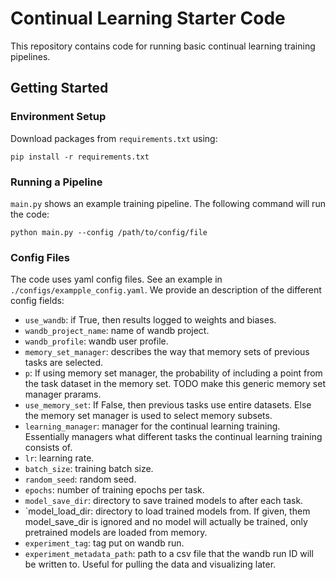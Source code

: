 # Continual Learning Starter Code

This repository contains code for running basic continual learning training pipelines. 

## Getting Started

### Environment Setup

Download packages from `requirements.txt` using: 

```
pip install -r requirements.txt
```

### Running a Pipeline

`main.py` shows an example training pipeline. The following command will run the code: 

```
python main.py --config /path/to/config/file
```

### Config Files

The code uses yaml config files. See an example in  `./configs/exampple_config.yaml`. 
We provide an description of the different config fields: 


* `use_wandb`: if True, then results logged to weights and biases.
* `wandb_project_name`: name of wandb project.
* `wandb_profile`: wandb user profile. 
* `memory_set_manager`: describes the way that memory sets of previous tasks are selected.
* `p`: If using memory set manager, the probability of including a point from the 
task dataset in the memory set. TODO make this generic memory set manager prarams.
* `use_memory_set`: If False, then previous tasks use entire datasets. Else the memory 
set manager is used to select memory subsets.
* `learning_manager`: manager for the continual learning training. Essentially managers 
what different tasks the continual learning training consists of.
* `lr`: learning rate.
* `batch_size`: training batch size.
* `random_seed`: random seed.
* `epochs`: number of training epochs per task.
* `model_save_dir`: directory to save trained models to after each task.
* `model_load_dir: directory to load trained models from. If given, them 
model_save_dir is ignored and no model will actually be trained, only 
pretrained models are loaded from memory.
* `experiment_tag`: tag put on wandb run.
* `experiment_metadata_path`: path to a csv file that the wandb run ID will be written to. 
Useful for pulling the data and visualizing later.
